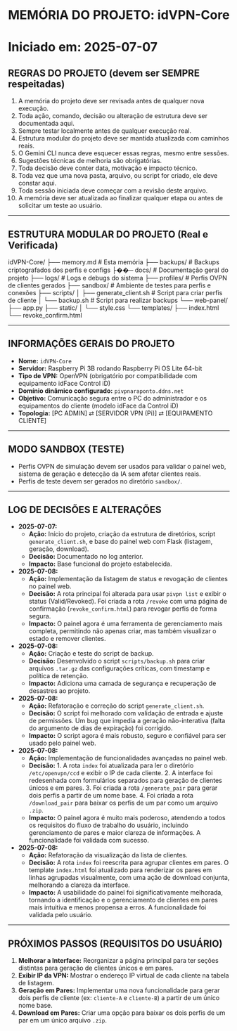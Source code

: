 # MEMÓRIA DO PROJETO: idVPN-Core
# Iniciado em: 2025-07-07

## REGRAS DO PROJETO (devem ser SEMPRE respeitadas)
1. A memória do projeto deve ser revisada antes de qualquer nova execução.
2. Toda ação, comando, decisão ou alteração de estrutura deve ser documentada aqui.
3. Sempre testar localmente antes de qualquer execução real.
4. Estrutura modular do projeto deve ser mantida atualizada com caminhos reais.
5. O Gemini CLI nunca deve esquecer essas regras, mesmo entre sessões.
6. Sugestões técnicas de melhoria são obrigatórias.
7. Toda decisão deve conter data, motivação e impacto técnico.
8. Toda vez que uma nova pasta, arquivo, ou script for criado, ele deve constar aqui.
9. Toda sessão iniciada deve começar com a revisão deste arquivo.
10. A memória deve ser atualizada ao finalizar qualquer etapa ou antes de solicitar um teste ao usuário.

---
## ESTRUTURA MODULAR DO PROJETO (Real e Verificada)
idVPN-Core/
├── memory.md # Esta memória
├── backups/ # Backups criptografados dos perfis e configs
├��─ docs/ # Documentação geral do projeto
├── logs/ # Logs e debugs do sistema
├── profiles/ # Perfis OVPN de clientes gerados
├── sandbox/ # Ambiente de testes para perfis e conexões
├── scripts/
│   ├── generate_client.sh # Script para criar perfis de cliente
│   └── backup.sh # Script para realizar backups
└── web-panel/
    ├── app.py
    ├── static/
    │   └── style.css
    └── templates/
        ├── index.html
        └── revoke_confirm.html


---
## INFORMAÇÕES GERAIS DO PROJETO
- **Nome:** `idVPN-Core`
- **Servidor:** Raspberry Pi 3B rodando Raspberry Pi OS Lite 64-bit
- **Tipo de VPN:** OpenVPN (obrigatório por compatibilidade com equipamento idFace Control iD)
- **Domínio dinâmico configurado:** `pivpnaraponto.ddns.net`
- **Objetivo:** Comunicação segura entre o PC do administrador e os equipamentos do cliente (modelo idFace da Control iD)
- **Topologia:** [PC ADMIN] ⇄ [SERVIDOR VPN (Pi)] ⇄ [EQUIPAMENTO CLIENTE]

---
## MODO SANDBOX (TESTE)
- Perfis OVPN de simulação devem ser usados para validar o painel web, sistema de geração e detecção da IA sem afetar clientes reais.
- Perfis de teste devem ser gerados no diretório `sandbox/`.

---
## LOG DE DECISÕES E ALTERAÇÕES
- **2025-07-07:**
  - **Ação:** Início do projeto, criação da estrutura de diretórios, script `generate_client.sh`, e base do painel web com Flask (listagem, geração, download).
  - **Decisão:** Documentado no log anterior.
  - **Impacto:** Base funcional do projeto estabelecida.
- **2025-07-08:**
  - **Ação:** Implementação da listagem de status e revogação de clientes no painel web.
  - **Decisão:** A rota principal foi alterada para usar `pivpn list` e exibir o status (Valid/Revoked). Foi criada a rota `/revoke` com uma página de confirmação (`revoke_confirm.html`) para revogar perfis de forma segura.
  - **Impacto:** O painel agora é uma ferramenta de gerenciamento mais completa, permitindo não apenas criar, mas também visualizar o estado e remover clientes.
- **2025-07-08:**
  - **Ação:** Criação e teste do script de backup.
  - **Decisão:** Desenvolvido o script `scripts/backup.sh` para criar arquivos `.tar.gz` das configurações críticas, com timestamp e política de retenção.
  - **Impacto:** Adiciona uma camada de segurança e recuperação de desastres ao projeto.
- **2025-07-08:**
  - **Ação:** Refatoração e correção do script `generate_client.sh`.
  - **Decisão:** O script foi melhorado com validação de entrada e ajuste de permissões. Um bug que impedia a geração não-interativa (falta do argumento de dias de expiração) foi corrigido.
  - **Impacto:** O script agora é mais robusto, seguro e confiável para ser usado pelo painel web.
- **2025-07-08:**
  - **Ação:** Implementação de funcionalidades avançadas no painel web.
  - **Decisão:** 1. A rota `index` foi atualizada para ler o diretório `/etc/openvpn/ccd` e exibir o IP de cada cliente. 2. A interface foi redesenhada com formulários separados para geração de clientes únicos e em pares. 3. Foi criada a rota `/generate_pair` para gerar dois perfis a partir de um nome base. 4. Foi criada a rota `/download_pair` para baixar os perfis de um par como um arquivo `.zip`.
  - **Impacto:** O painel agora é muito mais poderoso, atendendo a todos os requisitos do fluxo de trabalho do usuário, incluindo gerenciamento de pares e maior clareza de informações. A funcionalidade foi validada com sucesso.
- **2025-07-08:**
  - **Ação:** Refatoração da visualização da lista de clientes.
  - **Decisão:** A rota `index` foi reescrita para agrupar clientes em pares. O template `index.html` foi atualizado para renderizar os pares em linhas agrupadas visualmente, com uma ação de download conjunta, melhorando a clareza da interface.
  - **Impacto:** A usabilidade do painel foi significativamente melhorada, tornando a identificação e o gerenciamento de clientes em pares mais intuitiva e menos propensa a erros. A funcionalidade foi validada pelo usuário.

---
## PRÓXIMOS PASSOS (REQUISITOS DO USUÁRIO)
1.  **Melhorar a Interface:** Reorganizar a página principal para ter seções distintas para geração de clientes únicos e em pares.
2.  **Exibir IP da VPN:** Mostrar o endereço IP virtual de cada cliente na tabela de listagem.
3.  **Geração em Pares:** Implementar uma nova funcionalidade para gerar dois perfis de cliente (ex: `cliente-A` e `cliente-B`) a partir de um único nome base.
4.  **Download em Pares:** Criar uma opção para baixar os dois perfis de um par em um único arquivo `.zip`.
